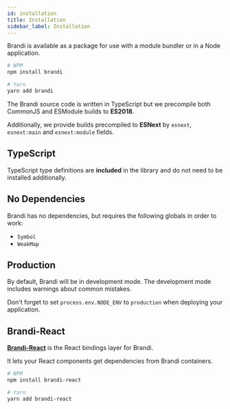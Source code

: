 ```yaml
---
id: installation
title: Installation
sidebar_label: Installation
---
```


Brandi is available as a package for use with a module bundler or in a Node application.

```bash
# NPM
npm install brandi
```

```bash
# Yarn
yarn add brandi
```

The Brandi source code is written in TypeScript but we precompile both CommonJS and ESModule builds to **ES2018**.

Additionally, we provide builds precompiled to **ESNext** by `esnext`, `esnext:main` and `esnext:module` fields.

## TypeScript

TypeScript type definitions are **included** in the library and do not need to be installed additionally.

## No Dependencies

Brandi has no dependencies, but requires the following globals in order to work:

- `Symbol`
- `WeakMap`

## Production

By default, Brandi will be in development mode. The development mode includes warnings about common mistakes.

Don't forget to set `process.env.NODE_ENV` to `production` when deploying your application.

## Brandi-React

[**Brandi-React**](../brandi-react/overview.md) is the React bindings layer for Brandi.

It lets your React components get dependencies from Brandi containers.

```bash
# NPM
npm install brandi-react
```

```bash
# Yarn
yarn add brandi-react
```
